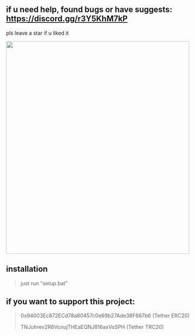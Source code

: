 ## if u need help, found bugs or have suggests: https://discord.gg/r3Y5KhM7kP

pls leave a star if u liked it

<img src="https://raw.githubusercontent.com/lil-jaba/valchecker/main/.github/images/scr2.jpg" width="500" height="580">

## installation

> just run "setup.bat"


## if you want to support this project:
> 0x94003Ec872ECd78a80457c0e69b27Ade38F667b6 (Tether ERC20)
> 
> TNJuhrev2R8VcnujTHEaEQNJ816axVsSPH (Tether TRC20)
